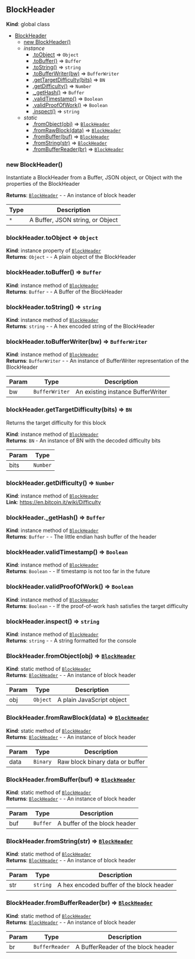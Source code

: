 <a name="BlockHeader"></a>

## BlockHeader
**Kind**: global class  

* [BlockHeader](#BlockHeader)
    * [new BlockHeader()](#new_BlockHeader_new)
    * _instance_
        * [.toObject](#BlockHeader+toObject) ⇒ <code>Object</code>
        * [.toBuffer()](#BlockHeader+toBuffer) ⇒ <code>Buffer</code>
        * [.toString()](#BlockHeader+toString) ⇒ <code>string</code>
        * [.toBufferWriter(bw)](#BlockHeader+toBufferWriter) ⇒ <code>BufferWriter</code>
        * [.getTargetDifficulty(bits)](#BlockHeader+getTargetDifficulty) ⇒ <code>BN</code>
        * [.getDifficulty()](#BlockHeader+getDifficulty) ⇒ <code>Number</code>
        * [._getHash()](#BlockHeader+_getHash) ⇒ <code>Buffer</code>
        * [.validTimestamp()](#BlockHeader+validTimestamp) ⇒ <code>Boolean</code>
        * [.validProofOfWork()](#BlockHeader+validProofOfWork) ⇒ <code>Boolean</code>
        * [.inspect()](#BlockHeader+inspect) ⇒ <code>string</code>
    * _static_
        * [.fromObject(obj)](#BlockHeader.fromObject) ⇒ <code>[BlockHeader](#BlockHeader)</code>
        * [.fromRawBlock(data)](#BlockHeader.fromRawBlock) ⇒ <code>[BlockHeader](#BlockHeader)</code>
        * [.fromBuffer(buf)](#BlockHeader.fromBuffer) ⇒ <code>[BlockHeader](#BlockHeader)</code>
        * [.fromString(str)](#BlockHeader.fromString) ⇒ <code>[BlockHeader](#BlockHeader)</code>
        * [.fromBufferReader(br)](#BlockHeader.fromBufferReader) ⇒ <code>[BlockHeader](#BlockHeader)</code>

<a name="new_BlockHeader_new"></a>

### new BlockHeader()
Instantiate a BlockHeader from a Buffer, JSON object, or Object with
the properties of the BlockHeader

**Returns**: <code>[BlockHeader](#BlockHeader)</code> - - An instance of block header  

| Type | Description |
| --- | --- |
| <code>\*</code> | A Buffer, JSON string, or Object |

<a name="BlockHeader+toObject"></a>

### blockHeader.toObject ⇒ <code>Object</code>
**Kind**: instance property of <code>[BlockHeader](#BlockHeader)</code>  
**Returns**: <code>Object</code> - - A plain object of the BlockHeader  
<a name="BlockHeader+toBuffer"></a>

### blockHeader.toBuffer() ⇒ <code>Buffer</code>
**Kind**: instance method of <code>[BlockHeader](#BlockHeader)</code>  
**Returns**: <code>Buffer</code> - - A Buffer of the BlockHeader  
<a name="BlockHeader+toString"></a>

### blockHeader.toString() ⇒ <code>string</code>
**Kind**: instance method of <code>[BlockHeader](#BlockHeader)</code>  
**Returns**: <code>string</code> - - A hex encoded string of the BlockHeader  
<a name="BlockHeader+toBufferWriter"></a>

### blockHeader.toBufferWriter(bw) ⇒ <code>BufferWriter</code>
**Kind**: instance method of <code>[BlockHeader](#BlockHeader)</code>  
**Returns**: <code>BufferWriter</code> - - An instance of BufferWriter representation of the BlockHeader  

| Param | Type | Description |
| --- | --- | --- |
| bw | <code>BufferWriter</code> | An existing instance BufferWriter |

<a name="BlockHeader+getTargetDifficulty"></a>

### blockHeader.getTargetDifficulty(bits) ⇒ <code>BN</code>
Returns the target difficulty for this block

**Kind**: instance method of <code>[BlockHeader](#BlockHeader)</code>  
**Returns**: <code>BN</code> - An instance of BN with the decoded difficulty bits  

| Param | Type |
| --- | --- |
| bits | <code>Number</code> | 

<a name="BlockHeader+getDifficulty"></a>

### blockHeader.getDifficulty() ⇒ <code>Number</code>
**Kind**: instance method of <code>[BlockHeader](#BlockHeader)</code>  
**Link**: https://en.bitcoin.it/wiki/Difficulty  
<a name="BlockHeader+_getHash"></a>

### blockHeader._getHash() ⇒ <code>Buffer</code>
**Kind**: instance method of <code>[BlockHeader](#BlockHeader)</code>  
**Returns**: <code>Buffer</code> - - The little endian hash buffer of the header  
<a name="BlockHeader+validTimestamp"></a>

### blockHeader.validTimestamp() ⇒ <code>Boolean</code>
**Kind**: instance method of <code>[BlockHeader](#BlockHeader)</code>  
**Returns**: <code>Boolean</code> - - If timestamp is not too far in the future  
<a name="BlockHeader+validProofOfWork"></a>

### blockHeader.validProofOfWork() ⇒ <code>Boolean</code>
**Kind**: instance method of <code>[BlockHeader](#BlockHeader)</code>  
**Returns**: <code>Boolean</code> - - If the proof-of-work hash satisfies the target difficulty  
<a name="BlockHeader+inspect"></a>

### blockHeader.inspect() ⇒ <code>string</code>
**Kind**: instance method of <code>[BlockHeader](#BlockHeader)</code>  
**Returns**: <code>string</code> - - A string formatted for the console  
<a name="BlockHeader.fromObject"></a>

### BlockHeader.fromObject(obj) ⇒ <code>[BlockHeader](#BlockHeader)</code>
**Kind**: static method of <code>[BlockHeader](#BlockHeader)</code>  
**Returns**: <code>[BlockHeader](#BlockHeader)</code> - - An instance of block header  

| Param | Type | Description |
| --- | --- | --- |
| obj | <code>Object</code> | A plain JavaScript object |

<a name="BlockHeader.fromRawBlock"></a>

### BlockHeader.fromRawBlock(data) ⇒ <code>[BlockHeader](#BlockHeader)</code>
**Kind**: static method of <code>[BlockHeader](#BlockHeader)</code>  
**Returns**: <code>[BlockHeader](#BlockHeader)</code> - - An instance of block header  

| Param | Type | Description |
| --- | --- | --- |
| data | <code>Binary</code> | Raw block binary data or buffer |

<a name="BlockHeader.fromBuffer"></a>

### BlockHeader.fromBuffer(buf) ⇒ <code>[BlockHeader](#BlockHeader)</code>
**Kind**: static method of <code>[BlockHeader](#BlockHeader)</code>  
**Returns**: <code>[BlockHeader](#BlockHeader)</code> - - An instance of block header  

| Param | Type | Description |
| --- | --- | --- |
| buf | <code>Buffer</code> | A buffer of the block header |

<a name="BlockHeader.fromString"></a>

### BlockHeader.fromString(str) ⇒ <code>[BlockHeader](#BlockHeader)</code>
**Kind**: static method of <code>[BlockHeader](#BlockHeader)</code>  
**Returns**: <code>[BlockHeader](#BlockHeader)</code> - - An instance of block header  

| Param | Type | Description |
| --- | --- | --- |
| str | <code>string</code> | A hex encoded buffer of the block header |

<a name="BlockHeader.fromBufferReader"></a>

### BlockHeader.fromBufferReader(br) ⇒ <code>[BlockHeader](#BlockHeader)</code>
**Kind**: static method of <code>[BlockHeader](#BlockHeader)</code>  
**Returns**: <code>[BlockHeader](#BlockHeader)</code> - - An instance of block header  

| Param | Type | Description |
| --- | --- | --- |
| br | <code>BufferReader</code> | A BufferReader of the block header |


